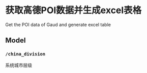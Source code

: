 # 获取高德POI数据并生成excel表格

Get the POI data of Gaud and generate excel table

## Model

### `/china_division`

系统城市层级

